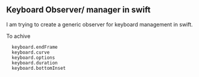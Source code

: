 ## Keyboard Observer/ manager in swift

I am trying to create a generic observer for keyboard management in swift.

To achive
```
  keyboard.endFrame
  keyboard.curve
  keyboard.options
  keyboard.duration
  keyboard.bottomInset
```

